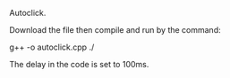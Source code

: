 Autoclick.

Download the file then compile and run by the command: 

  g++ -o <nameOfProgram> autoclick.cpp
  ./<nameOfProgram>
  
 The delay in the code is set to 100ms. 
